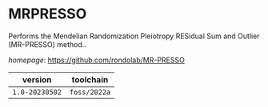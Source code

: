 # MRPRESSO

Performs the Mendelian Randomization Pleiotropy RESidual Sum and Outlier (MR-PRESSO) method..

*homepage*: <https://github.com/rondolab/MR-PRESSO>

version | toolchain
--------|----------
``1.0-20230502`` | ``foss/2022a``
